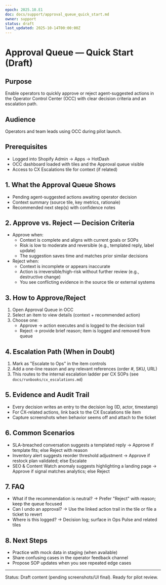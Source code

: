 ```yaml
---
epoch: 2025.10.E1
doc: docs/support/approval_queue_quick_start.md
owner: support
status: draft
last_updated: 2025-10-14T00:00:00Z
---
```


# Approval Queue — Quick Start (Draft)

## Purpose
Enable operators to quickly approve or reject agent-suggested actions in the Operator Control Center (OCC) with clear decision criteria and an escalation path.

## Audience
Operators and team leads using OCC during pilot launch.

## Prerequisites
- Logged into Shopify Admin → Apps → HotDash
- OCC dashboard loaded with tiles and the Approval queue visible
- Access to CX Escalations tile for context (if related)

## 1. What the Approval Queue Shows
- Pending agent-suggested actions awaiting operator decision
- Context summary (source tile, key metrics, rationale)
- Recommended next step(s) with confidence notes

## 2. Approve vs. Reject — Decision Criteria
- Approve when:
  - Context is complete and aligns with current goals or SOPs
  - Risk is low to moderate and reversible (e.g., templated reply, label update)
  - The suggestion saves time and matches prior similar decisions
- Reject when:
  - Context is incomplete or appears inaccurate
  - Action is irreversible/high-risk without further review (e.g., destructive change)
  - You see conflicting evidence in the source tile or external systems

## 3. How to Approve/Reject
1. Open Approval Queue in OCC
2. Select an item to view details (context + recommended action)
3. Choose one:
   - Approve → action executes and is logged to the decision trail
   - Reject → provide brief reason; item is logged and removed from queue

## 4. Escalation Path (When in Doubt)
1. Mark as "Escalate to Ops" in the item controls
2. Add a one-line reason and any relevant references (order #, SKU, URL)
3. This routes to the internal escalation ladder per CX SOPs (see `docs/runbooks/cx_escalations.md`)

## 5. Evidence and Audit Trail
- Every decision writes an entry to the decision log (ID, actor, timestamp)
- For CX-related actions, link back to the CX Escalations tile item
- Capture screenshots when behavior seems off and attach to the ticket

## 6. Common Scenarios
- SLA-breached conversation suggests a templated reply → Approve if template fits; else Reject with reason
- Inventory alert suggests reorder threshold adjustment → Approve if restock plan validated; else Escalate
- SEO & Content Watch anomaly suggests highlighting a landing page → Approve if signal matches analytics; else Reject

## 7. FAQ
- What if the recommendation is neutral? → Prefer "Reject" with reason; keep the queue focused
- Can I undo an approval? → Use the linked action trail in the tile or file a ticket to revert
- Where is this logged? → Decision log; surface in Ops Pulse and related tiles

## 8. Next Steps
- Practice with mock data in staging (when available)
- Share confusing cases in the operator feedback channel
- Propose SOP updates when you see repeated edge cases

---
Status: Draft content (pending screenshots/UI final). Ready for pilot review.


